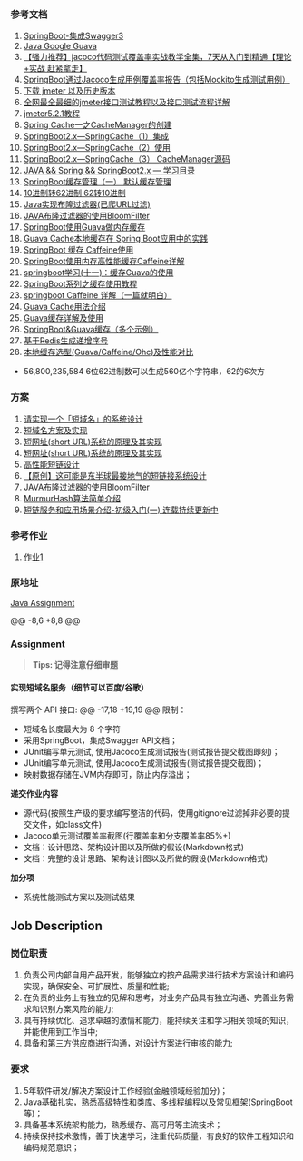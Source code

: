
### 参考文档
1. [SpringBoot-集成Swagger3](https://www.csdn.net/tags/OtTaMg2sMzMxMTEtYmxvZwO0O0OO0O0O.html)
2. [Java Google Guava](https://geek-docs.com/java/java-tutorial/guava.html#Guava)
3. [【强力推荐】jacoco代码测试覆盖率实战教学全集，7天从入门到精通【理论+实战 赶紧拿走】](https://www.bilibili.com/video/BV1tr4y1i7f1)
4. [SpringBoot通过Jacoco生成用例覆盖率报告（包括Mockito生成测试用例）](https://vegetable-chicken.blog.csdn.net/article/details/86293827)
5. [下载 jmeter 以及历史版本](https://www.cnblogs.com/yongzhuang/p/12125119.html)
6. [全网最全最细的jmeter接口测试教程以及接口测试流程详解](https://www.cnblogs.com/csmashang/p/12762177.html)
7. [jmeter5.2.1教程](https://blog.csdn.net/Alice_whj/article/details/105386987)
8. [Spring Cache一之CacheManager的创建](https://blog.csdn.net/jiachunchun/article/details/90235418)
9. [SpringBoot2.x—SpringCache（1）集成](https://www.jianshu.com/p/d44b1c0f9df0)
10. [SpringBoot2.x—SpringCache（2）使用](https://www.jianshu.com/p/2dc8566dd0a3)
11. [SpringBoot2.x—SpringCache（3） CacheManager源码](https://www.jianshu.com/p/ef8fb285ed72)
12. [JAVA && Spring && SpringBoot2.x — 学习目录](https://www.jianshu.com/p/67fce672e03e)
13. [SpringBoot缓存管理（一） 默认缓存管理](https://www.cnblogs.com/blayn/p/14890973.html)
14. [10进制转62进制 62转10进制](https://blog.csdn.net/qq_33238562/article/details/103184080)
15. [Java实现布隆过滤器(已爬URL过滤)](https://blog.csdn.net/woaigaolaoshi/article/details/51283212)
16. [JAVA布隆过滤器的使用BloomFilter](https://blog.csdn.net/codeissodifficulty/article/details/93980291)
17. [SpringBoot使用Guava做内存缓存](https://www.jianshu.com/p/b859780c1112)
18. [Guava Cache本地缓存在 Spring Boot应用中的实践](https://www.jianshu.com/p/921c588289c7)
19. [SpringBoot 缓存 Caffeine使用](https://blog.csdn.net/qq_33697094/article/details/114968105)
20. [SpringBoot使用内存高性能缓存Caffeine详解](https://blog.51cto.com/u_15067230/2573526)
21. [springboot学习(十一)：缓存Guava的使用](https://blog.csdn.net/sinat_36553913/article/details/85837164)
22. [SpringBoot系列之缓存使用教程 ](https://www.cnblogs.com/mzq123/p/12629142.html)
23. [springboot Caffeine 详解（一篇就明白）](https://blog.csdn.net/dgh112233/article/details/119009366)
24. [Guava Cache用法介绍](https://www.cnblogs.com/fnlingnzb-learner/p/11022152.html)
25. [Guava缓存详解及使用](https://blog.csdn.net/why_still_confused/article/details/107138230)
26. [SpringBoot&Guava缓存（多个示例）](https://github.com/zheng-zy/spring-boot-redis-guava-caffeine-cache)
27. [基于Redis生成递增序号](https://blog.csdn.net/G0_hw/article/details/119269670)
28. [本地缓存选型(Guava/Caffeine/Ohc)及性能对比](https://cloud.tencent.com/developer/article/1903413)




* 56,800,235,584 6位62进制数可以生成560亿个字符串，62的6次方


### 方案
1. [请实现一个「短域名」的系统设计](https://leetcode-cn.com/circle/discuss/EkCOT9/)
1. [短域名方案及实现](https://www.yuque.com/docs/share/17e99d09-c21d-4ad6-a07b-8d2dc7f712dd)
2. [短网址(short URL)系统的原理及其实现](https://segmentfault.com/a/1190000012088345)
3. [短网址(short URL)系统的原理及其实现](https://hufangyun.com/2017/short-url/)
4. [高性能短链设计](https://mp.weixin.qq.com/s/YTrBaERcyjvw7A0Fg2Iegw)
5. [【原创】这可能是东半球最接地气的短链接系统设计 ](https://www.cnblogs.com/rjzheng/p/11827426.html)
6. [JAVA布隆过滤器的使用BloomFilter](https://blog.csdn.net/codeissodifficulty/article/details/93980291)
7. [MurmurHash算法简单介绍](https://www.cnblogs.com/strongmore/p/14493705.html)
8. [短链服务和应用场景介绍-初级入门(一) 连载持续更新中](https://blog.csdn.net/wnn654321/article/details/122021485)



### 参考作业
1.  [作业1](https://github.com/scdt-china/interview-assignments/pull/645/files#diff-4b6fe62a4b3022428a25cdc6d7ea77c3649f822a365e1394f65d903ecc62c328)


### 原地址 
[Java Assignment](https://github.com/scdt-china/interview-assignments/tree/master/java)

@@ -8,6 +8,8 @@

### Assignment

> **Tips: 记得注意仔细审题**
#### 实现短域名服务（细节可以百度/谷歌）

撰写两个 API 接口:
@@ -17,18 +19,19 @@
限制：
- 短域名长度最大为 8 个字符
- 采用SpringBoot，集成Swagger API文档；
- JUnit编写单元测试, 使用Jacoco生成测试报告(测试报告提交截图即刻)；
- JUnit编写单元测试, 使用Jacoco生成测试报告(测试报告提交截图)；
- 映射数据存储在JVM内存即可，防止内存溢出；

**递交作业内容** 
- 源代码(按照生产级的要求编写整洁的代码，使用gitignore过滤掉非必要的提交文件，如class文件)
- Jacoco单元测试覆盖率截图(行覆盖率和分支覆盖率85%+)
- 文档：设计思路、架构设计图以及所做的假设(Markdown格式)
- 文档：完整的设计思路、架构设计图以及所做的假设(Markdown格式)

**加分项** 
- 系统性能测试方案以及测试结果



## Job Description

### 岗位职责
1. 负责公司内部自用产品开发，能够独立的按产品需求进行技术方案设计和编码实现，确保安全、可扩展性、质量和性能;
2. 在负责的业务上有独立的见解和思考，对业务产品具有独立沟通、完善业务需求和识别方案风险的能力;
3. 具有持续优化、追求卓越的激情和能力，能持续关注和学习相关领域的知识，并能使用到工作当中;
4. 具备和第三方供应商进行沟通，对设计方案进行审核的能力;
### 要求
1. 5年软件研发/解决方案设计工作经验(金融领域经验加分)；
2. Java基础扎实，熟悉高级特性和类库、多线程编程以及常见框架(SpringBoot等)；
3. 具备基本系统架构能力，熟悉缓存、高可用等主流技术；
5. 持续保持技术激情，善于快速学习，注重代码质量，有良好的软件工程知识和编码规范意识；

